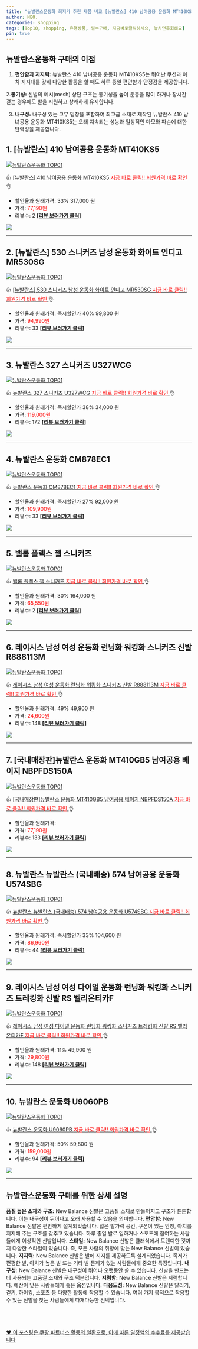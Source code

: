 ```yaml
---
title: "뉴발란스운동화 최저가 추천 제품 비교 [뉴발란스] 410 남여공용 운동화 MT410KS5 가격 비교 최저가장점"
author: NEO.
categories: shopping
tags: [Top10, shopping, 유행상품, 필수구매, 지금바로클릭하세요, 놓치면후회해요]
pin: true
---
```

## 뉴발란스운동화 구매의 이점
1. **편안함과 지지력:** 뉴발란스 410 남녀공용 운동화 MT410KS5는 뛰어난 쿠션과 아치 지지대를 갖춰 다양한 활동을 할 때도 하루 종일 편안함과 안정감을 제공합니다.


2.**통기성:** 신발의 메시(mesh) 상단 구조는 통기성을 높여 운동을 많이 하거나 장시간 걷는 경우에도 발을 시원하고 상쾌하게 유지합니다.


3. **내구성:** 내구성 있는 고무 밑창을 포함하여 최고급 소재로 제작된 뉴발란스 410 남녀공용 운동화 MT410KS5는 오래 지속되는 성능과 일상적인 마모와 파손에 대한 탄력성을 제공합니다.

   

## 1. [뉴발란스] 410 남여공용 운동화 MT410KS5

[![뉴발란스운동화 TOP01](https://thumbnail8.coupangcdn.com/thumbnails/remote/490x490ex/image/vendor_inventory/4e84/4c40c51a649e04c15fc5336623581fd19c4640a64ec26ff3d2b8662536a1.jpg)](https://link.coupang.com/re/AFFSDP?lptag=AF3617701&subid=GithubCoopas&pageKey=6912218785&traceid=V0-153&itemId=16662248828&vendorItemId=83891267480)


👍 [[뉴발란스] 410 남여공용 운동화 MT410KS5 <font color=red> 지금 바로 클릭!! 회원가격 바로 확인 </font> ](https://link.coupang.com/re/AFFSDP?lptag=AF3617701&subid=GithubCoopas&pageKey=6912218785&traceid=V0-153&itemId=16662248828&vendorItemId=83891267480) 👌 


- 할인율과 원래가격: 33%  317,000   원
- 가격: <span style='color:red'>77,190원</span>
- 리뷰수: 2  [**[리뷰 보러가기 클릭]**](https://link.coupang.com/re/AFFSDP?lptag=AF3617701&subid=GithubCoopas&pageKey=6912218785&traceid=V0-153&itemId=16662248828&vendorItemId=83891267480)

[![](/discount_price.png)](https://link.coupang.com/re/AFFSDP?lptag=AF3617701&subid=GithubCoopas&pageKey=6912218785&traceid=V0-153&itemId=16662248828&vendorItemId=83891267480)

---


   

## 2. [뉴발란스] 530 스니커즈 남성 운동화 화이트 인디고 MR530SG

[![뉴발란스운동화 TOP01](https://thumbnail8.coupangcdn.com/thumbnails/remote/490x490ex/image/vendor_inventory/f32f/e29b6b92ce6b6072d2c2d1498c50077a16124038334054eb9caea897ca57.jpg)](https://link.coupang.com/re/AFFSDP?lptag=AF3617701&subid=GithubCoopas&pageKey=7445780782&traceid=V0-153&itemId=19372060515&vendorItemId=88184759920)


👍 [[뉴발란스] 530 스니커즈 남성 운동화 화이트 인디고 MR530SG <font color=red> 지금 바로 클릭!! 회원가격 바로 확인 </font> ](https://link.coupang.com/re/AFFSDP?lptag=AF3617701&subid=GithubCoopas&pageKey=7445780782&traceid=V0-153&itemId=19372060515&vendorItemId=88184759920) 👌 


- 할인율과 원래가격: 즉시할인가 40%  99,800   원
- 가격: <span style='color:red'>94,990원</span>
- 리뷰수: 33  [**[리뷰 보러가기 클릭]**](https://link.coupang.com/re/AFFSDP?lptag=AF3617701&subid=GithubCoopas&pageKey=7445780782&traceid=V0-153&itemId=19372060515&vendorItemId=88184759920)

[![](/discount_price.png)](https://link.coupang.com/re/AFFSDP?lptag=AF3617701&subid=GithubCoopas&pageKey=7445780782&traceid=V0-153&itemId=19372060515&vendorItemId=88184759920)

---


   

## 3. 뉴발란스 327 스니커즈 U327WCG

[![뉴발란스운동화 TOP01](https://thumbnail10.coupangcdn.com/thumbnails/remote/490x490ex/image/retail/images/2023/09/26/19/0/cd6aaea1-c0fa-471b-bf9b-eed0a4444591.jpg)](https://link.coupang.com/re/AFFSDP?lptag=AF3617701&subid=GithubCoopas&pageKey=7622035401&traceid=V0-153&itemId=20210470319&vendorItemId=87300546988)


👍 [뉴발란스 327 스니커즈 U327WCG <font color=red> 지금 바로 클릭!! 회원가격 바로 확인 </font> ](https://link.coupang.com/re/AFFSDP?lptag=AF3617701&subid=GithubCoopas&pageKey=7622035401&traceid=V0-153&itemId=20210470319&vendorItemId=87300546988) 👌 


- 할인율과 원래가격: 즉시할인가 38%  34,000   원
- 가격: <span style='color:red'>119,000원</span>
- 리뷰수: 172  [**[리뷰 보러가기 클릭]**](https://link.coupang.com/re/AFFSDP?lptag=AF3617701&subid=GithubCoopas&pageKey=7622035401&traceid=V0-153&itemId=20210470319&vendorItemId=87300546988)

[![](/discount_price.png)](https://link.coupang.com/re/AFFSDP?lptag=AF3617701&subid=GithubCoopas&pageKey=7622035401&traceid=V0-153&itemId=20210470319&vendorItemId=87300546988)

---


   

## 4. 뉴발란스 운동화 CM878EC1

[![뉴발란스운동화 TOP01](https://thumbnail6.coupangcdn.com/thumbnails/remote/490x490ex/image/retail/images/2023/02/28/17/2/e31b2d16-b121-41cf-b0e9-f416cc545a28.jpg)](https://link.coupang.com/re/AFFSDP?lptag=AF3617701&subid=GithubCoopas&pageKey=7167049323&traceid=V0-153&itemId=18048197690&vendorItemId=85202353288)


👍 [뉴발란스 운동화 CM878EC1 <font color=red> 지금 바로 클릭!! 회원가격 바로 확인 </font> ](https://link.coupang.com/re/AFFSDP?lptag=AF3617701&subid=GithubCoopas&pageKey=7167049323&traceid=V0-153&itemId=18048197690&vendorItemId=85202353288) 👌 


- 할인율과 원래가격: 즉시할인가 27%  92,000   원
- 가격: <span style='color:red'>109,900원</span>
- 리뷰수: 33  [**[리뷰 보러가기 클릭]**](https://link.coupang.com/re/AFFSDP?lptag=AF3617701&subid=GithubCoopas&pageKey=7167049323&traceid=V0-153&itemId=18048197690&vendorItemId=85202353288)

[![](/discount_price.png)](https://link.coupang.com/re/AFFSDP?lptag=AF3617701&subid=GithubCoopas&pageKey=7167049323&traceid=V0-153&itemId=18048197690&vendorItemId=85202353288)

---


   

## 5. 밸롭 플렉스 젤 스니커즈

[![뉴발란스운동화 TOP01](https://thumbnail8.coupangcdn.com/thumbnails/remote/490x490ex/image/retail/images/2023/06/12/9/5/d56415fd-c326-44df-8605-7c00b5cf0db6.jpg)](https://link.coupang.com/re/AFFSDP?lptag=AF3617701&subid=GithubCoopas&pageKey=7395571391&traceid=V0-153&itemId=19130102449&vendorItemId=86249753023)


👍 [밸롭 플렉스 젤 스니커즈 <font color=red> 지금 바로 클릭!! 회원가격 바로 확인 </font> ](https://link.coupang.com/re/AFFSDP?lptag=AF3617701&subid=GithubCoopas&pageKey=7395571391&traceid=V0-153&itemId=19130102449&vendorItemId=86249753023) 👌 


- 할인율과 원래가격: 30%  164,000   원
- 가격: <span style='color:red'>65,550원</span>
- 리뷰수: 2  [**[리뷰 보러가기 클릭]**](https://link.coupang.com/re/AFFSDP?lptag=AF3617701&subid=GithubCoopas&pageKey=7395571391&traceid=V0-153&itemId=19130102449&vendorItemId=86249753023)

[![](/discount_price.png)](https://link.coupang.com/re/AFFSDP?lptag=AF3617701&subid=GithubCoopas&pageKey=7395571391&traceid=V0-153&itemId=19130102449&vendorItemId=86249753023)

---


   

## 6. 레이시스 남성 여성 운동화 런닝화 워킹화 스니커즈 신발 R888113M

[![뉴발란스운동화 TOP01](https://thumbnail10.coupangcdn.com/thumbnails/remote/490x490ex/image/vendor_inventory/b152/10aeaa2e6103f98cae206e19bb17311110260bce00baa365b28f2e0a1bf6.jpg)](https://link.coupang.com/re/AFFSDP?lptag=AF3617701&subid=GithubCoopas&pageKey=6729424979&traceid=V0-153&itemId=15675132843&vendorItemId=82890608326)


👍 [레이시스 남성 여성 운동화 런닝화 워킹화 스니커즈 신발 R888113M <font color=red> 지금 바로 클릭!! 회원가격 바로 확인 </font> ](https://link.coupang.com/re/AFFSDP?lptag=AF3617701&subid=GithubCoopas&pageKey=6729424979&traceid=V0-153&itemId=15675132843&vendorItemId=82890608326) 👌 


- 할인율과 원래가격: 49%  49,900   원
- 가격: <span style='color:red'>24,600원</span>
- 리뷰수: 148  [**[리뷰 보러가기 클릭]**](https://link.coupang.com/re/AFFSDP?lptag=AF3617701&subid=GithubCoopas&pageKey=6729424979&traceid=V0-153&itemId=15675132843&vendorItemId=82890608326)

[![](/discount_price.png)](https://link.coupang.com/re/AFFSDP?lptag=AF3617701&subid=GithubCoopas&pageKey=6729424979&traceid=V0-153&itemId=15675132843&vendorItemId=82890608326)

---


   

## 7. [국내매장판]뉴발란스 운동화 MT410GB5 남여공용 베이지 NBPFDS150A

[![뉴발란스운동화 TOP01](https://thumbnail10.coupangcdn.com/thumbnails/remote/490x490ex/image/vendor_inventory/e514/e67858f77254e81636d1d57f8bb079313fbc000fb48a9dec6a67851d0ef6.jpg)](https://link.coupang.com/re/AFFSDP?lptag=AF3617701&subid=GithubCoopas&pageKey=7333625506&traceid=V0-153&itemId=18833251108&vendorItemId=86875726142)


👍 [[국내매장판]뉴발란스 운동화 MT410GB5 남여공용 베이지 NBPFDS150A <font color=red> 지금 바로 클릭!! 회원가격 바로 확인 </font> ](https://link.coupang.com/re/AFFSDP?lptag=AF3617701&subid=GithubCoopas&pageKey=7333625506&traceid=V0-153&itemId=18833251108&vendorItemId=86875726142) 👌 


- 할인율과 원래가격: 
- 가격: <span style='color:red'>77,190원</span>
- 리뷰수: 133  [**[리뷰 보러가기 클릭]**](https://link.coupang.com/re/AFFSDP?lptag=AF3617701&subid=GithubCoopas&pageKey=7333625506&traceid=V0-153&itemId=18833251108&vendorItemId=86875726142)

[![](/discount_price.png)](https://link.coupang.com/re/AFFSDP?lptag=AF3617701&subid=GithubCoopas&pageKey=7333625506&traceid=V0-153&itemId=18833251108&vendorItemId=86875726142)

---


   

## 8. 뉴발란스 뉴발란스 (국내배송) 574 남여공용 운동화 U574SBG

[![뉴발란스운동화 TOP01](https://thumbnail7.coupangcdn.com/thumbnails/remote/490x490ex/image/vendor_inventory/90ba/6b2efe60ec4032352a16eee15fcec4de2274d0ca29641df7ad6d6364d039.jpg)](https://link.coupang.com/re/AFFSDP?lptag=AF3617701&subid=GithubCoopas&pageKey=7633025232&traceid=V0-153&itemId=20263022235&vendorItemId=87370012222)


👍 [뉴발란스 뉴발란스 (국내배송) 574 남여공용 운동화 U574SBG <font color=red> 지금 바로 클릭!! 회원가격 바로 확인 </font> ](https://link.coupang.com/re/AFFSDP?lptag=AF3617701&subid=GithubCoopas&pageKey=7633025232&traceid=V0-153&itemId=20263022235&vendorItemId=87370012222) 👌 


- 할인율과 원래가격: 즉시할인가 33%  104,600   원
- 가격: <span style='color:red'>86,960원</span>
- 리뷰수: 44  [**[리뷰 보러가기 클릭]**](https://link.coupang.com/re/AFFSDP?lptag=AF3617701&subid=GithubCoopas&pageKey=7633025232&traceid=V0-153&itemId=20263022235&vendorItemId=87370012222)

[![](/discount_price.png)](https://link.coupang.com/re/AFFSDP?lptag=AF3617701&subid=GithubCoopas&pageKey=7633025232&traceid=V0-153&itemId=20263022235&vendorItemId=87370012222)

---


   

## 9. 레이시스 남성 여성 다이얼 운동화 런닝화 워킹화 스니커즈 트레킹화 신발 RS 벨리온티카F

[![뉴발란스운동화 TOP01](https://thumbnail10.coupangcdn.com/thumbnails/remote/490x490ex/image/vendor_inventory/2cd4/16f6f5997d5e35df45dd9748255b1c708af1d8ba91d22566dce0b902fcda.jpg)](https://link.coupang.com/re/AFFSDP?lptag=AF3617701&subid=GithubCoopas&pageKey=6812035003&traceid=V0-153&itemId=16118208180&vendorItemId=83318140885)


👍 [레이시스 남성 여성 다이얼 운동화 런닝화 워킹화 스니커즈 트레킹화 신발 RS 벨리온티카F <font color=red> 지금 바로 클릭!! 회원가격 바로 확인 </font> ](https://link.coupang.com/re/AFFSDP?lptag=AF3617701&subid=GithubCoopas&pageKey=6812035003&traceid=V0-153&itemId=16118208180&vendorItemId=83318140885) 👌 


- 할인율과 원래가격: 11%  49,900   원
- 가격: <span style='color:red'>29,800원</span>
- 리뷰수: 148  [**[리뷰 보러가기 클릭]**](https://link.coupang.com/re/AFFSDP?lptag=AF3617701&subid=GithubCoopas&pageKey=6812035003&traceid=V0-153&itemId=16118208180&vendorItemId=83318140885)

[![](/discount_price.png)](https://link.coupang.com/re/AFFSDP?lptag=AF3617701&subid=GithubCoopas&pageKey=6812035003&traceid=V0-153&itemId=16118208180&vendorItemId=83318140885)

---


   

## 10. 뉴발란스 운동화 U9060PB

[![뉴발란스운동화 TOP01](https://thumbnail10.coupangcdn.com/thumbnails/remote/490x490ex/image/retail/images/2023/10/10/12/0/2e9a0606-dc78-4645-bb83-61d77b26808a.jpg)](https://link.coupang.com/re/AFFSDP?lptag=AF3617701&subid=GithubCoopas&pageKey=7643419613&traceid=V0-153&itemId=20316645401&vendorItemId=87402198195)


👍 [뉴발란스 운동화 U9060PB <font color=red> 지금 바로 클릭!! 회원가격 바로 확인 </font> ](https://link.coupang.com/re/AFFSDP?lptag=AF3617701&subid=GithubCoopas&pageKey=7643419613&traceid=V0-153&itemId=20316645401&vendorItemId=87402198195) 👌 


- 할인율과 원래가격: 50%  59,800   원
- 가격: <span style='color:red'>159,000원</span>
- 리뷰수: 94  [**[리뷰 보러가기 클릭]**](https://link.coupang.com/re/AFFSDP?lptag=AF3617701&subid=GithubCoopas&pageKey=7643419613&traceid=V0-153&itemId=20316645401&vendorItemId=87402198195)

[![](/discount_price.png)](https://link.coupang.com/re/AFFSDP?lptag=AF3617701&subid=GithubCoopas&pageKey=7643419613&traceid=V0-153&itemId=20316645401&vendorItemId=87402198195)

---
## 뉴발란스운동화 구매를 위한 상세 설명
**품질 높은 소재와 구조:** New Balance 신발은 고품질 소재로 만들어지고 구조가 튼튼합니다. 이는 내구성이 뛰어나고 오래 사용할 수 있음을 의미합니다.
**편안함:** New Balance 신발은 편안하게 설계되었습니다. 넓은 발가락 공간, 쿠션이 있는 안창, 아치를 지지해 주는 구조를 갖추고 있습니다. 하루 종일 발로 일하거나 스포츠에 참여하는 사람들에게 이상적인 신발입니다.
**스타일:** New Balance 신발은 클래식에서 트렌디한 것까지 다양한 스타일이 있습니다. 즉, 모든 사람의 취향에 맞는 New Balance 신발이 있습니다.
**지지력:** New Balance 신발은 발에 지지를 제공하도록 설계되었습니다. 족저가 편평한 발, 아치가 높은 발 또는 기타 발 문제가 있는 사람들에게 중요한 특징입니다.
**내구성:** New Balance 신발은 내구성이 뛰어나 오랫동안 쓸 수 있습니다. 신발을 만드는 데 사용되는 고품질 소재와 구조 덕분입니다.
**저렴함:** New Balance 신발은 저렴합니다. 예산이 낮은 사람들에게 좋은 옵션입니다.
**다용도성:** New Balance 신발은 달리기, 걷기, 하이킹, 스포츠 등 다양한 활동에 착용할 수 있습니다. 여러 가지 목적으로 착용할 수 있는 신발을 찾는 사람들에게 다재다능한 선택입니다.<br><br><br><br><br> [ ❤  이 포스팅은 쿠팡 파트너스 활동의 일환으로, 이에 따른 일정액의 수수료를 제공받습니다](https://link.coupang.com/a/bcEFyh)